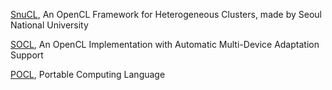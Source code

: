 [SnuCL](http://snucl.snu.ac.kr/), An OpenCL Framework for Heterogeneous Clusters, made by Seoul National University


[SOCL](http://hal.archives-ouvertes.fr/docs/00/85/34/23/PDF/RR-8346.pdf), An OpenCL
Implementation with Automatic Multi-Device Adaptation Support

[POCL](http://portablecl.org), Portable Computing Language


